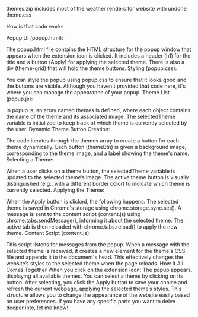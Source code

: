 themes.zip includes most of the weather renders for website with undone theme.css

How is that code works

Popup UI (popup.html):

The popup.html file contains the HTML structure for the popup window that appears when the extension icon is clicked.
It includes a header (h1) for the title and a button (Apply) for applying the selected theme. There is also a div (theme-grid) that will hold the theme buttons.
Styling (popup.css):

You can style the popup using popup.css to ensure that it looks good and the buttons are visible. Although you haven't provided that code here, it's where you can manage the appearance of your popup.
Theme List (popup.js):

In popup.js, an array named themes is defined, where each object contains the name of the theme and its associated image.
The selectedTheme variable is initialized to keep track of which theme is currently selected by the user.
Dynamic Theme Button Creation:

The code iterates through the themes array to create a button for each theme dynamically.
Each button (themeBtn) is given a background image, corresponding to the theme image, and a label showing the theme's name.
Selecting a Theme:

When a user clicks on a theme button, the selectedTheme variable is updated to the selected theme’s image.
The active theme button is visually distinguished (e.g., with a different border color) to indicate which theme is currently selected.
Applying the Theme:

When the Apply button is clicked, the following happens:
The selected theme is saved in Chrome's storage using chrome.storage.sync.set().
A message is sent to the content script (content.js) using chrome.tabs.sendMessage(), informing it about the selected theme.
The active tab is then reloaded with chrome.tabs.reload() to apply the new theme.
Content Script (content.js):

This script listens for messages from the popup. When a message with the selected theme is received, it creates a new <link> element for the theme's CSS file and appends it to the document's head.
This effectively changes the website’s styles to the selected theme when the page reloads.
How It All Comes Together
When you click on the extension icon:
The popup appears, displaying all available themes.
You can select a theme by clicking on its button.
After selecting, you click the Apply button to save your choice and refresh the current webpage, applying the selected theme’s styles.
This structure allows you to change the appearance of the website easily based on user preferences. If you have any specific parts you want to delve deeper into, let me know!
